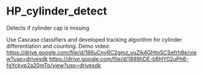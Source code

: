 # HP_cylinder_detect
Detects if cylinder cap is missing

Use Cascase classifiers and developed tracking algorithm for cylinder differentiation and counting. 
Demo video:
https://drive.google.com/file/d/186uCnyRC2gmz_yuZlk4GHtnSCSefrh8e/view?usp=drivesdk
https://drive.google.com/file/d/1889hDE-b6HY02uPh6-fgYckyp2a20mTp/view?usp=drivesdk
